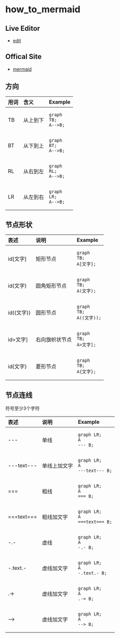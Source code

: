 # how_to_mermaid

## Live Editor

- [edit](https://mermaid.live/edit)

## Offical Site

- [mermaid](https://mermaid-js.github.io/)

## 方向

| 用词 | 含义 | Example |
| :-- | :-- | :-- |
| TB | 从上到下 | <pre><code class="mermaid">graph TB;<br>A-->B;<br></code></pre> |
| BT | 从下到上 | <pre><code class="mermaid">graph BT;<br>A-->B;<br></code></pre> |
| RL | 从右到左 | <pre><code class="mermaid">graph RL;<br>A-->B;<br></code></pre> |
| LR | 从左到右 | <pre><code class="mermaid">graph LR;<br>A-->B;<br></code></pre> |


## 节点形状

| 表述 | 说明 | Example |
| :-- | :-- | :-- |
| id[文字] | 矩形节点 | <pre><code class="mermaid">graph TB;<br>A[文字];<br></code></pre> |
| id(文字) | 圆角矩形节点 | <pre><code class="mermaid">graph TB;<br>A(文字);<br></code></pre> |
| id((文字)) | 圆形节点 | <pre><code class="mermaid">graph TB;<br>A((文字));<br></code></pre> |
| id>文字] | 右向旗帜状节点 | <pre><code class="mermaid">graph TB;<br>A>文字];<br></code></pre> |
| id{文字} | 菱形节点 | <pre><code class="mermaid">graph TB;<br>A{文字};<br></code></pre> |


## 节点连线

符号至少3个字符

| 表述 | 说明 | Example |
| :-- | :-- | :-- |
| --- | 单线 | <pre><code class="mermaid">graph LR;<br>A --- B;<br></code></pre> |
| ---text--- | 单线上加文字 | <pre><code class="mermaid">graph LR;<br>A ---text--- B;<br></code></pre> |
| === | 粗线 | <pre><code class="mermaid">graph LR;<br>A === B;<br></code></pre> |
| ===text=== | 粗线加文字 | <pre><code class="mermaid">graph LR;<br>A ===text=== B;<br></code></pre> |
| -.- | 虚线 | <pre><code class="mermaid">graph LR;<br>A -.- B;<br></code></pre> |
| -.text.- | 虚线加文字 | <pre><code class="mermaid">graph LR;<br>A -.text.- B;<br></code></pre> |
| .-> | 虚线加文字 | <pre><code class="mermaid">graph LR;<br>A .-> B;<br></code></pre> |
| --> | 虚线加文字 | <pre><code class="mermaid">graph LR;<br>A --> B;<br></code></pre> |





